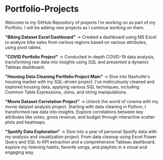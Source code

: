 # Portfolio-Projects

Welcome to my GitHub Repository of projects I'm working on as part of my Portfolio. I will be adding new projects as I continue working on them.

**"Biking Dataset Excel Dashboard"** -> Created a dashboard using MS Excel to analyze bike sales from various regions based on various attributes, using pivot tables.

**"COVID Portfolio Project"** -> Conducted in-depth COVID-19 data analysis, transforming raw data into insights using SQL and presented a dynamic Tableau dashboard.

**"Housing Data Cleaning Portfolio Project Main"** -> Dive into Nashville's housing market with my SQL-driven project. I've meticulously cleaned and explored housing data, applying various SQL techniques, including Common Table Expressions, Joins, and string manipulations.

**"Movie Dataset Correlation Project"** -> Unlock the world of cinema with my movie dataset analysis project. Starting with data cleaning in Python, I transformed raw data into insights. Explore correlations between key attributes like votes, gross revenue, and budget through interactive scatter plots and heatmaps.

**"Spotify Data Exploration"** -> Dive into a year of personal Spotify data with my analysis and visualization project. From data cleanup using Excel Power Query and SQL to KPI extraction and a comprehensive Tableau dashboard, explore my listening habits, favorite songs, and playlists in a visual and engaging way.
